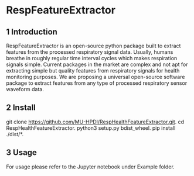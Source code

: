 # RespFeatureExtractor

## 1 Introduction
RespFeatureExtractor is an open-source python package built to extract features from the processed respiratory signal data. Usually, humans breathe in roughly regular time interval cycles which makes respiration signals simple. Current packages in the market are complex and not apt for extracting simple but quality features from respiratory signals for health monitoring purposes. We are proposing a universal open-source software package to extract features from any type of processed respiratory sensor waveform data.

## 2 Install 
git clone https://github.com/MU-HPDI/RespHealthFeatureExtractor.git. 
cd RespHealthFeatureExtractor. 
python3 setup.py bdist_wheel. 
pip install ./dist/*. 

## 3 Usage
For usage please refer to the Jupyter notebook under Example folder.
